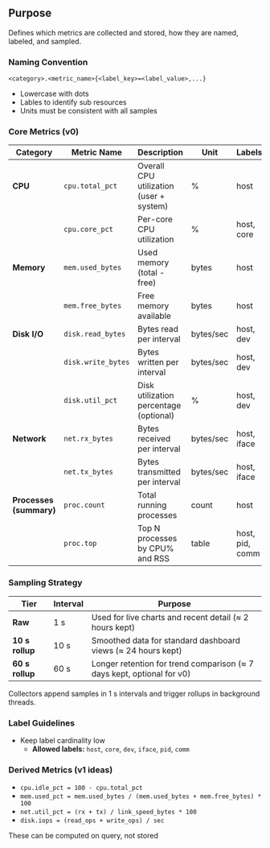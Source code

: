 ## Purpose

Defines which metrics are collected and stored, how they are named, labeled, and sampled.

### Naming Convention

`<category>.<metric_name>{<label_key>=<label_value>,...}`

- Lowercase with dots
- Lables to identify sub resources
- Units must be consistent with all samples

### Core Metrics (v0)

| Category                | Metric Name        | Description                             | Unit      | Labels          | Example                             |
|-------------------------|--------------------|-----------------------------------------|-----------|-----------------|-------------------------------------|
| **CPU**                 | `cpu.total_pct`    | Overall CPU utilization (user + system) | %         | host            | `cpu.total_pct{host=macbook}`       |
|                         | `cpu.core_pct`     | Per-core CPU utilization                | %         | host, core      | `cpu.core_pct{host=macbook,core=3}` |
| **Memory**              | `mem.used_bytes`   | Used memory (total - free)              | bytes     | host            |                                     |
|                         | `mem.free_bytes`   | Free memory available                   | bytes     | host            |                                     |
| **Disk I/O**            | `disk.read_bytes`  | Bytes read per interval                 | bytes/sec | host, dev       | `disk.read_bytes{dev=sda}`          |
|                         | `disk.write_bytes` | Bytes written per interval              | bytes/sec | host, dev       | `disk.write_bytes{dev=sda}`         |
|                         | `disk.util_pct`    | Disk utilization percentage (optional)  | %         | host, dev       |                                     |
| **Network**             | `net.rx_bytes`     | Bytes received per interval             | bytes/sec | host, iface     | `net.rx_bytes{iface=en0}`           |
|                         | `net.tx_bytes`     | Bytes transmitted per interval          | bytes/sec | host, iface     | `net.tx_bytes{iface=en0}`           |
| **Processes (summary)** | `proc.count`       | Total running processes                 | count     | host            |                                     |
|                         | `proc.top`         | Top N processes by CPU% and RSS         | table     | host, pid, comm | (returned via API table)            |

### Sampling Strategy

| Tier            | Interval | Purpose                                                                |
|-----------------|----------|------------------------------------------------------------------------|
| **Raw**         | 1 s      | Used for live charts and recent detail (≈ 2 hours kept)                |
| **10 s rollup** | 10 s     | Smoothed data for standard dashboard views (≈ 24 hours kept)           |
| **60 s rollup** | 60 s     | Longer retention for trend comparison (≈ 7 days kept, optional for v0) |

Collectors append samples in 1 s intervals and trigger rollups in background threads.

### Label Guidelines

- Keep label cardinality low
    - **Allowed labels:** `host`, `core`, `dev`, `iface`, `pid`, `comm`

### Derived Metrics (v1 ideas)

- `cpu.idle_pct = 100 - cpu.total_pct`
- `mem.used_pct = mem.used_bytes / (mem.used_bytes + mem.free_bytes) * 100`
- `net.util_pct = (rx + tx) / link_speed_bytes * 100`
- `disk.iops = (read_ops + write_ops) / sec`

These can be computed on query, not stored
